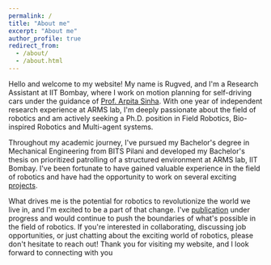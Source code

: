 ```yaml
---
permalink: /
title: "About me"
excerpt: "About me"
author_profile: true
redirect_from: 
  - /about/
  - /about.html
---
```

Hello and welcome to my website! My name is Rugved, and I'm a Research Assistant at IIT Bombay, where I work on motion planning for self-driving cars under the guidance of [Prof. Arpita Sinha](https://sites.google.com/iitb.ac.in/arpitasinha/home?authuser=0). With one year of independent research experience at ARMS lab, I'm deeply passionate about the field of robotics and am actively seeking a Ph.D. position in Field Robotics, Bio-inspired Robotics and Multi-agent systems.

Throughout my academic journey, I've pursued my Bachelor's degree in Mechanical Engineering from BITS Pilani and developed my Bachelor's thesis on prioritized patrolling of a structured environment at ARMS lab, IIT Bombay. I've been fortunate to have gained valuable experience in the field of robotics and have had the opportunity to work on several exciting [projects](portfolio/).

What drives me is the potential for robotics to revolutionize the world we live in, and I'm excited to be a part of that change. I've [publication](publications/) under progress and would continue to push the boundaries of what's possible in the field of robotics. If you're interested in collaborating, discussing job opportunities, or just chatting about the exciting world of robotics, please don't hesitate to reach out! Thank you for visiting my website, and I look forward to connecting with you

